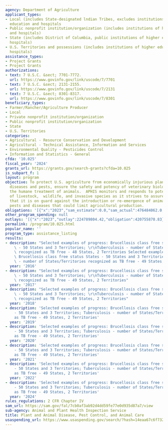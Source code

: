 ```yaml
---
agency: Department of Agriculture
applicant_types:
- Local (includes State-designated lndian Tribes, excludes institutions of higher
  education and hospitals
- Public nonprofit institution/organization (includes institutions of higher education
  and hospitals)
- State (includes District of Columbia, public institutions of higher education and
  hospitals)
- U.S. Territories and possessions (includes institutions of higher education and
  hospitals)
assistance_types:
- Project Grants
- Project Grants
authorizations:
- text: 7 U.S.C. &sect; 7701-7772.
  url: https://www.govinfo.gov/link/uscode/7/7701
- text: 7 U.S.C. &sect; 2131-2155.
  url: https://www.govinfo.gov/link/uscode/7/2131
- text: 7 U.S.C. &sect; 8301-8317.
  url: https://www.govinfo.gov/link/uscode/7/8301
beneficiary_types:
- Farmer/Rancher/Agriculture Producer
- Local
- Private nonprofit institution/organization
- Public nonprofit institution/organization
- State
- U.S. Territories
categories:
- Agricultural - Resource Conservation and Development
- Agricultural - Technical Assistance, Information and Services
- Environmental Quality - Pesticides Control
- Information and Statistics - General
cfda: '10.025'
fiscal_year: '2024'
grants_url: https://grants.gov/search-grants?cfda=10.025
is_subpart_f: 1
layout: program
objective: To protect U.S. agriculture from economically injurious plant and animal
  diseases and pests, ensure the safety and potency of veterinary biologic, and ensure
  the humane treatment of animals.  APHIS monitors and responds to potential diseases
  of livestock,  wildlife, and invasive species as it strives to assure its stakeholders
  that it is on guard against the introduction or re-emergence of animal and plant
  pests and diseases that could limit agricultural production.
obligations: '[{"x":"2023","sam_estimate":0.0,"sam_actual":476484062.0,"usa_spending_actual":428320277.81},{"x":"2024","sam_estimate":0.0,"sam_actual":434325038.0,"usa_spending_actual":292278529.74},{"x":"2025","sam_estimate":0.0,"sam_actual":400772734.0,"usa_spending_actual":-7454316.66}]'
other_program_spending: null
outlays: '[{"x":"2023","outlay":224789804.42,"obligation":420755870.83},{"x":"2024","outlay":46860350.58,"obligation":323227840.66},{"x":"2025","outlay":139052.25,"obligation":3807657.25}]'
permalink: /program/10.025.html
popular_name: ''
program_type: assistance_listing
results:
- description: "Selected examples of progress: Brucellosis class free status States\
    \ - 50 States and 3 Territories; \r\nTuberculosis - number of States/Territories\
    \ recognized as TB free - 48 States, 2 Territories Selected examples of progress:\
    \ Brucellosis class free status States - 50 States and 3 Territories; \r\nTuberculosis\
    \ - number of States/Territories recognized as TB free - 49 States, 2 Territories "
  year: '2016'
- description: "Selected examples of progress: Brucellosis class free status States\
    \ - 50 States and 3 Territories; \r\nTuberculosis - number of States/Territories\
    \ recognized as TB free - 49 States, 2 Territories"
  year: '2017'
- description: "Selected examples of progress: Brucellosis class free status States\
    \ - 50 States and 3 Territories; \r\nTuberculosis - number of States/Territories\
    \ recognized as TB free - 49 States, 2 Territories"
  year: '2018'
- description: 'Selected examples of progress: Brucellosis class free status States
    - 50 States and 3 Territories; Tuberculosis - number of States/Territories recognized
    as TB free - 49 States, 2 Territories'
  year: '2019'
- description: 'Selected examples of progress: Brucellosis class free status States
    - 50 States and 3 Territories; Tuberculosis - number of States/Territories recognized
    as TB free - 49 States, 2 Territories'
  year: '2020'
- description: 'Selected examples of progress: Brucellosis class free status States
    - 50 States and 3 Territories; Tuberculosis - number of States/Territories recognized
    as TB free - 49 States, 2 Territories'
  year: '2021'
- description: 'Selected examples of progress: Brucellosis class free status States
    - 50 States and 3 Territories; Tuberculosis - number of States/Territories recognized
    as TB free - 49 States, 2 Territories'
  year: '2022'
- description: 'Selected examples of progress: Brucellosis class free status States
    - 50 States and 3 Territories; Tuberculosis - number of States/Territories recognized
    as TB free - 49 States, 2 Territories'
  year: '2024'
rules_regulations: 2 CFR Chapter IV
sam_url: https://sam.gov/fal/7cb0af3ab92d4dd59fe77e0d935d87a7/view
sub-agency: Animal and Plant Health Inspection Service
title: Plant and Animal Disease, Pest Control, and Animal Care
usaspending_url: https://www.usaspending.gov/search/?hash=14eaa67c6f732080327a6e8382429a94
---
```

